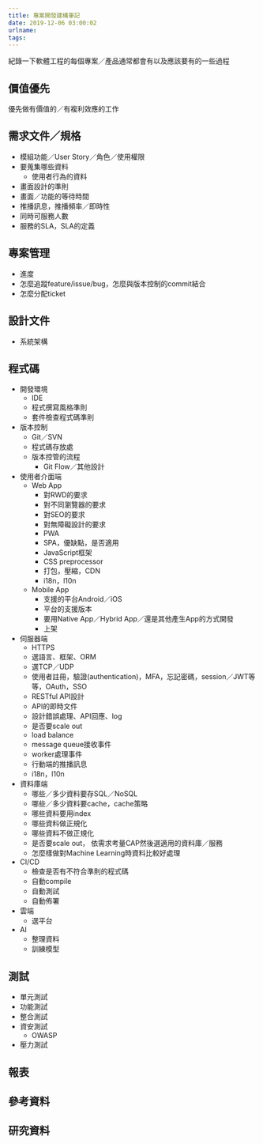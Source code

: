 ```yaml
---
title: 專案開發建構筆記
date: 2019-12-06 03:00:02
urlname:
tags:
---
```


紀錄一下軟體工程的每個專案／產品通常都會有以及應該要有的一些過程

## 價值優先

優先做有價值的／有複利效應的工作

## 需求文件／規格

* 模組功能／User Story／角色／使用權限
* 要蒐集哪些資料
  * 使用者行為的資料
* 畫面設計的準則
* 畫面／功能的等待時間
* 推播訊息，推播頻率／即時性
* 同時可服務人數
* 服務的SLA，SLA的定義

## 專案管理

* 進度
* 怎麼追蹤feature/issue/bug，怎麼與版本控制的commit結合
* 怎麼分配ticket

## 設計文件

* 系統架構

## 程式碼

* 開發環境
  * IDE
  * 程式撰寫風格準則
  * 套件檢查程式碼準則
* 版本控制
  * Git／SVN
  * 程式碼存放處
  * 版本控管的流程
    * Git Flow／其他設計
* 使用者介面端
  * Web App
    * 對RWD的要求
    * 對不同瀏覽器的要求
    * 對SEO的要求
    * 對無障礙設計的要求
    * PWA
    * SPA，優缺點，是否適用
    * JavaScript框架
    * CSS preprocessor
    * 打包，壓縮，CDN
    * i18n，l10n
  * Mobile App
    * 支援的平台Android／iOS
    * 平台的支援版本
    * 要用Native App／Hybrid App／還是其他產生App的方式開發
    * 上架
* 伺服器端
  * HTTPS
  * 選語言、框架、ORM
  * 選TCP／UDP
  * 使用者註冊，驗證(authentication)，MFA，忘記密碼，session／JWT等等，OAuth，SSO
  * RESTful API設計
  * API的即時文件
  * 設計錯誤處理、API回應、log
  * 是否要scale out
  * load balance
  * message queue接收事件
  * worker處理事件
  * 行動端的推播訊息
  * i18n，l10n
* 資料庫端
  * 哪些／多少資料要存SQL／NoSQL
  * 哪些／多少資料要cache，cache策略
  * 哪些資料要用index
  * 哪些資料做正規化
  * 哪些資料不做正規化
  * 是否要scale out， 依需求考量CAP然後選適用的資料庫／服務
  * 怎麼樣做對Machine Learning時資料比較好處理
* CI/CD
  * 檢查是否有不符合準則的程式碼
  * 自動compile
  * 自動測試
  * 自動佈署
* 雲端
  * 選平台
* AI
  * 整理資料
  * 訓練模型

## 測試

* 單元測試
* 功能測試
* 整合測試
* 資安測試
  * OWASP
* 壓力測試

## 報表

## 參考資料

## 研究資料
